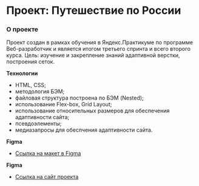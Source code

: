 # Проект: Путешествие по России

### О проекте

Проект создан в рамках обучения в Яндекс.Практикуме по программе Веб-разработчик и является итогом третьего спринта и всего второго курса. Цель: изучение и закрепление знаний адаптивной верстки, построения сеток.

**Технологии**

- HTML, CSS;
- методология БЭМ;
- файловая структура построена по БЭМ (Nested);
- использование Flex-box, Grid Layout;
- использование относительных размеров для обеспечения адаптивности сайта;
- псевдоэлементы;
- медиазапросы для обеспчения адаптивности сайта.

**Figma**

- [Ссылка на макет в Figma](https://www.figma.com/file/5S2WSbEFL6awjVWJ0NWL8Q/Sprint-3_-Russia-_-desktop-mobile?node-id=28503%3A0)

**Figma**

- [Ссылка на сайт проекта](https://www.figma.com/file/5S2WSbEFL6awjVWJ0NWL8Q/Sprint-3_-Russia-_-desktop-mobile?node-id=28503%3A0)
